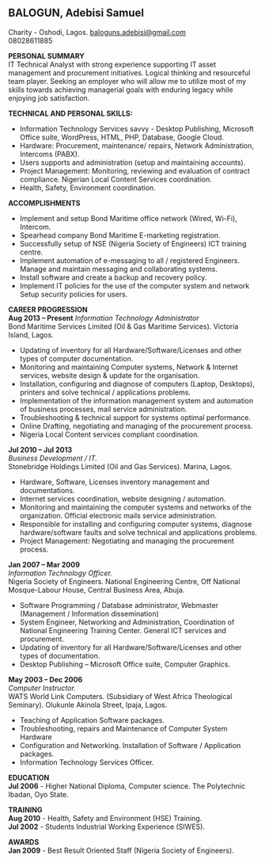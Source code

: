 ## BALOGUN, Adebisi Samuel
Charity - Oshodi, Lagos. 
baloguns.adebisi@gmail.com  
08028611885


**PERSONAL SUMMARY**   
IT Technical Analyst with strong experience supporting IT asset management and procurement initiatives. Logical thinking and resourceful team player. Seeking an employer who will allow me to utilize most of my skills towards achieving managerial goals with enduring legacy while enjoying job satisfaction.


**TECHNICAL AND PERSONAL SKILLS:**  
- Information Technology Services savvy - Desktop Publishing, Microsoft Office suite, WordPress, HTML, PHP, Database, Google Cloud.
- Hardware: Procurement, maintenance/ repairs, Network Administration, Intercoms (PABX).
- Users supports and administration (setup and maintaining accounts).
- Project Management: Monitoring, reviewing and evaluation of contract compliance. Nigerian Local Content Services coordination. 
- Health, Safety, Environment coordination. 


**ACCOMPLISHMENTS**    
- Implement and setup Bond Maritime office network (Wired, Wi-Fi), Intercom. 
- Spearhead company Bond Maritime E-marketing registration.
- Successfully setup of NSE (Nigeria Society of Engineers) ICT training centre. 
- Implement automation of e-messaging to all / registered Engineers. Manage and maintain messaging and collaborating systems.
- Install software and create a backup and recovery policy.
- Implement IT policies for the use of the computer system and network Setup security policies for users.


**CAREER PROGRESSION**     
**Aug 2013 – Present**
*Information Technology Administrator*  
Bond Maritime Services Limited (Oil & Gas Maritime Services). Victoria Island, Lagos.  
- Updating of inventory for all Hardware/Software/Licenses and other types of computer documentation. 
- Monitoring and maintaining Computer systems, Network & Internet services, website design & update for the organisation.
- Installation, configuring and diagnose of computers (Laptop, Desktops), printers and solve technical / applications problems. 
- Implementation of the information management system and automation of business processes, mail service administration. 
- Troubleshooting & technical support for systems optimal performance.
- Online Drafting, negotiating and managing of the procurement process. 
- Nigeria Local Content services compliant coordination.


**Jul 2010 – Jul 2013**  
*Business Development / IT.*  
Stonebridge Holdings Limited (Oil and Gas Services). Marina, Lagos.
- Hardware, Software, Licenses inventory management and documentations.
- Internet services coordination, website designing / automation.
- Monitoring and maintaining the computer systems and networks of the organization. Official electronic mails service administration.
- Responsible for installing and configuring computer systems, diagnose hardware/software faults and solve technical and applications problems.
- Project Management: Negotiating and managing the procurement process.


**Jan 2007 – Mar 2009**  
*Information Technology Officer.*  
Nigeria Society of Engineers.
National Engineering Centre, Off National Mosque-Labour House, Central Business Area, Abuja.  
- Software Programming / Database administrator, Webmaster (Management / Information dissemination)
- System Engineer, Networking and Administration, Coordination of National Engineering Training Center. General ICT services and procurement.
- Updating of inventory for all Hardware/Software/Licenses and other types of documentation. 
- Desktop Publishing – Microsoft Office suite, Computer Graphics.


**May 2003 – Dec 2006**  
*Computer Instructor.*    
WATS World Link Computers. (Subsidiary of West Africa Theological Seminary).
Olukunle Akinola Street, Ipaja, Lagos.
- Teaching of Application Software packages.
- Troubleshooting, repairs and Maintenance of Computer System Hardware
- Configuration and Networking. Installation of Software / Application packages.
- Information Technology Services Officer.


**EDUCATION**  
**Jul 2006** - Higher National Diploma, Computer science.
  The Polytechnic Ibadan, Oyo State.

**TRAINING**  
**Aug 2010** - Health, Safety and Environment (HSE) Training.  
**Jul 2002** - Students Industrial Working Experience (SIWES).


**AWARDS**  
**Jan 2009** - Best Result Oriented Staff (Nigeria Society of Engineers).

